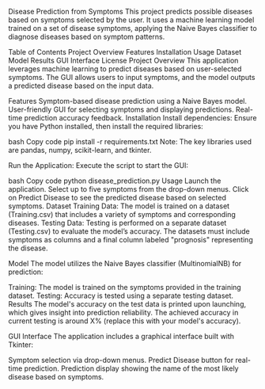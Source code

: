 Disease Prediction from Symptoms
This project predicts possible diseases based on symptoms selected by the user. It uses a machine learning model trained on a set of disease symptoms, applying the Naive Bayes classifier to diagnose diseases based on symptom patterns.

Table of Contents
Project Overview
Features
Installation
Usage
Dataset
Model
Results
GUI Interface
License
Project Overview
This application leverages machine learning to predict diseases based on user-selected symptoms. The GUI allows users to input symptoms, and the model outputs a predicted disease based on the input data.

Features
Symptom-based disease prediction using a Naive Bayes model.
User-friendly GUI for selecting symptoms and displaying predictions.
Real-time prediction accuracy feedback.
Installation
Install dependencies: Ensure you have Python installed, then install the required libraries:

bash
Copy code
pip install -r requirements.txt
Note: The key libraries used are pandas, numpy, scikit-learn, and tkinter.

Run the Application: Execute the script to start the GUI:

bash
Copy code
python disease_prediction.py
Usage
Launch the application.
Select up to five symptoms from the drop-down menus.
Click on Predict Disease to see the predicted disease based on selected symptoms.
Dataset
Training Data: The model is trained on a dataset (Training.csv) that includes a variety of symptoms and corresponding diseases.
Testing Data: Testing is performed on a separate dataset (Testing.csv) to evaluate the model’s accuracy.
The datasets must include symptoms as columns and a final column labeled "prognosis" representing the disease.

Model
The model utilizes the Naive Bayes classifier (MultinomialNB) for prediction:

Training: The model is trained on the symptoms provided in the training dataset.
Testing: Accuracy is tested using a separate testing dataset.
Results
The model's accuracy on the test data is printed upon launching, which gives insight into prediction reliability. The achieved accuracy in current testing is around X% (replace this with your model's accuracy).

GUI Interface
The application includes a graphical interface built with Tkinter:

Symptom selection via drop-down menus.
Predict Disease button for real-time prediction.
Prediction display showing the name of the most likely disease based on symptoms.
